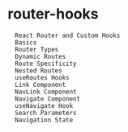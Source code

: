 # router-hooks
      React Router and Custom Hooks
      Basics
      Router Types
      Dynamic Routes
      Route Specificity
      Nested Routes
      useRoutes Hooks
      Link Component
      NavLink Component
      Navigate Component
      useNavigate Hook
      Search Parameters
      Navigation State
